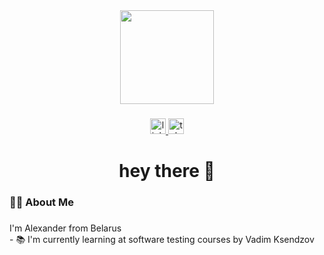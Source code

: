 <div align="center">
  <img height="150" src="https://steamuserimages-a.akamaihd.net/ugc/1661224712069230981/BFD6A13BBBF6F1A2A7FA6A6DA961E0700E98660A/?imw=512&amp;imh=288&amp;ima=fit&amp;impolicy=Letterbox&amp;imcolor=%23000000&amp;letterbox=true"  />
</div>

###

<div align="center">
  <a href="https://linkedin.com/in/aliaksandr-tsviatkou-593031282" target="_blank">
    <img src="https://img.shields.io/static/v1?message=LinkedIn&logo=linkedin&label=&color=0077B5&logoColor=white&labelColor=&style=for-the-badge" height="25" alt="linkedin logo"  />
  </a>
  <a href="https://t.me/@cvetfrom" target="_blank">
    <img src="https://img.shields.io/static/v1?message=Telegram&logo=telegram&label=&color=2CA5E0&logoColor=white&labelColor=&style=for-the-badge" height="25" alt="telegram logo"  />
  </a>
</div>

###

<h1 align="center">hey there 👋</h1>

###

<h3 align="left">👩‍💻  About Me</h3>

###

<p align="left">I'm Alexander from Belarus<br>- 📚 I'm currently learning at software testing courses by Vadim Ksendzov</p>

###

<br clear="both">

<h3 align="left"></h3>

###

<div align="left">
</div>

###

<br clear="both">

<h3 align="left"></h3>

###
